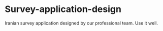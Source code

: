 # Survey-application-design
Iranian survey application designed by our professional team. Use it well.
